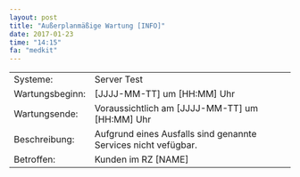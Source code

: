 ```yaml
---
layout: post
title: "Außerplanmäßige Wartung [INFO]"
date: 2017-01-23
time: "14:15"
fa: "medkit"
---
```


|                      |                                                                      |
|----------------------|----------------------------------------------------------------------|
| Systeme:             | Server Test                                                          |
| Wartungsbeginn:      | [JJJJ-MM-TT] um [HH:MM] Uhr                                          | 
| Wartungsende:        | Voraussichtlich am [JJJJ-MM-TT] um [HH:MM] Uhr                       |    
| Beschreibung:        | Aufgrund eines Ausfalls sind genannte Services nicht vefügbar.       |
| Betroffen:           | Kunden im RZ [NAME]                                                  |
